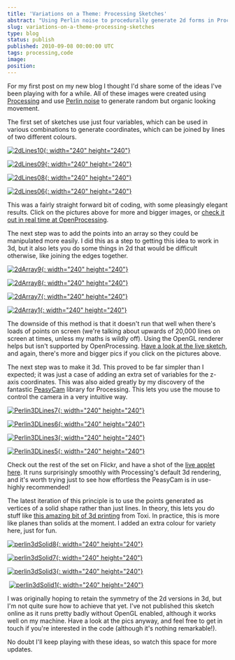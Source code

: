 ```yaml
---
title: 'Variations on a Theme: Processing Sketches'
abstract: "Using Perlin noise to procedurally generate 2d forms in Processing"
slug: variations-on-a-theme-processing-sketches
type: blog
status: publish
published: 2010-09-08 00:00:00 UTC
tags: processing,code
image: 
position: 
---
```


For my first post on my new blog I thought I'd share some of the ideas
I've been playing with for a while. All of these images were created
using [Processing][1] and use [Perlin noise][2] to generate random but organic looking movement.

The first set of sketches use just four variables, which can be used in
various combinations to generate coordinates, which can be joined by
lines of two different colours.

[![2dLines10](https://farm5.static.flickr.com/4087/4969408008_a34c290310_m.jpg){:
width="240" height="240"}][3]

[![2dLines09](https://farm5.static.flickr.com/4090/4968798687_1301c11bee_m.jpg){:
width="240" height="240"}][4]

[![2dLines08](https://farm5.static.flickr.com/4125/4968798481_4622630d88_m.jpg){:
width="240" height="240"}][5]

[![2dLines06](https://farm5.static.flickr.com/4150/4968797703_378ba5fd9f_m.jpg){:
width="240" height="240"}][6]

This was a fairly straight forward bit of coding, with some pleasingly
elegant results. Click on the pictures above for more and bigger images,
or [check it out in real time at OpenProcessing][7].

The next step was to add the points into an array so they could be
manipulated more easily. I did this as a step to getting this idea to
work in 3d, but it also lets you do some things in 2d that would be
difficult otherwise, like joining the edges together.

[![2dArray9](https://farm5.static.flickr.com/4103/4969410344_246334c7b8_m.jpg){:
width="240" height="240"}][8]

[![2dArray8](https://farm5.static.flickr.com/4104/4969410142_a856d07a53_m.jpg){:
width="240" height="240"}][9]

[![2dArray7](https://farm5.static.flickr.com/4131/4968800949_7a768612b6_m.jpg){:
width="240" height="240"}][10]

[![2dArray1](https://farm5.static.flickr.com/4106/4969408374_cb0daa4bbe_m.jpg){:
width="240" height="240"}][11]

The downside of this method is that it doesn't run that well when
there's loads of points on screen (we're talking about upwards of
20,000 lines on screen at times, unless my maths is wildly off). Using
the OpenGL renderer helps but isn't supported by OpenProcessing. [Have
a look at the live sketch][12], and again, there's
more and bigger pics if you click on the pictures above.

The next step was to make it 3d. This proved to be far simpler than I
expected; it was just a case of adding an extra set of variables for the
z-axis coordinates. This was also aided greatly by my discovery of the
fantastic [PeasyCam][13] library for Processing. This
lets you use the mouse to control the camera in a very intuitive way.

[![Perlin3DLines7](https://farm5.static.flickr.com/4106/4968803321_0fc7bb3754_m.jpg){:
width="240" height="240"}][14]

[![Perlin3DLines6](https://farm5.static.flickr.com/4125/4969412002_1f3d86c61c_m.jpg){:
width="240" height="240"}][15]

[![Perlin3DLines3](https://farm5.static.flickr.com/4144/4968802139_e292149cfc_m.jpg){:
width="240" height="240"}][16]

[![Perlin3DLines5](https://farm5.static.flickr.com/4107/4969411632_306df67ec2_m.jpg){:
width="240" height="240"}][17]

Check out the rest of the set on Flickr, and have a shot of the [live
applet here][18]. It runs surprisingly smoothly with
Processing's default 3d rendering, and it's worth trying just to see
how effortless the PeasyCam is in use- highly recommended!

The latest iteration of this principle is to use the points generated as
vertices of a solid shape rather than just lines. In theory, this lets
you do stuff like [this amazing bit of 3d printing][19] from Toxi. In practice, this is more like planes than
solids at the moment. I added an extra colour for variety here, just for
fun.

[![perlin3dSolid8](https://farm5.static.flickr.com/4106/4968804957_c07c0897a8_m.jpg){:
width="240" height="240"}][20]

[![perlin3dSolid7](https://farm5.static.flickr.com/4153/4968804627_da17deab8e_m.jpg){:
width="240" height="240"}][21]

[![perlin3dSolid3](https://farm5.static.flickr.com/4127/4969412826_5bd5c6183b_m.jpg){:
width="240" height="240"}][22]

<span class="ql-cursor">﻿</span>
[![perlin3dSolid1](https://farm5.static.flickr.com/4128/4968803515_530b43b84f_m.jpg){:
width="240" height="240"}][23]

I was originally hoping to retain the symmetry of the 2d versions in 3d,
but I'm not quite sure how to achieve that yet. I've not published
this sketch online as it runs pretty badly without OpenGL enabled,
although it works well on my machine. Have a look at the pics anyway,
and feel free to get in touch if you're interested in the code
(although it's nothing remarkable!).

No doubt I'll keep playing with these ideas, so watch this space for
more updates.



[1]: http://processing.org/
[2]: http://en.wikipedia.org/wiki/Perlin_noise/
[3]: https://www.flickr.com/photos/53111802@N05/4969408008/
[4]: http://www.flickr.com/photos/53111802@N05/4968798687/
[5]: https://www.flickr.com/photos/53111802@N05/4968798481/
[6]: http://www.flickr.com/photos/53111802@N05/4968797703/
[7]: http://www.openprocessing.org/visuals/?visualID=11737
[8]: http://www.flickr.com/photos/53111802@N05/4969410344/
[9]: http://www.flickr.com/photos/53111802@N05/4969410142/
[10]: http://www.flickr.com/photos/53111802@N05/4968800949/
[11]: http://www.flickr.com/photos/53111802@N05/4969408374/
[12]: http://www.openprocessing.org/visuals/?visualID=11736
[13]: http://mrfeinberg.com/peasycam/
[14]: http://www.flickr.com/photos/53111802@N05/4968803321/
[15]: http://www.flickr.com/photos/53111802@N05/4969412002/
[16]: http://www.flickr.com/photos/53111802@N05/4968802139/
[17]: http://www.flickr.com/photos/53111802@N05/4969411632/
[18]: http://www.openprocessing.org/visuals/?visualID=11738
[19]: http://www.flickr.com/photos/toxi/sets/72157624686695647/
[20]: http://www.flickr.com/photos/53111802@N05/4968804957/
[21]: http://www.flickr.com/photos/53111802@N05/4968804627/
[22]: http://www.flickr.com/photos/53111802@N05/4969412826/
[23]: http://www.flickr.com/photos/53111802@N05/4968803515/
